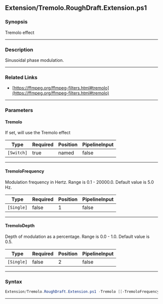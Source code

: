 
Extension/Tremolo.RoughDraft.Extension.ps1
------------------------------------------
### Synopsis
Tremolo effect

---
### Description

Sinusoidal phase modulation.

---
### Related Links
* [https://ffmpeg.org/ffmpeg-filters.html#tremolo](https://ffmpeg.org/ffmpeg-filters.html#tremolo)



---
### Parameters
#### **Tremolo**

If set, will use the Tremolo effect






|Type      |Required|Position|PipelineInput|
|----------|--------|--------|-------------|
|`[Switch]`|true    |named   |false        |



---
#### **TremoloFrequency**

Modulation frequency in Hertz. Range is 0.1 - 20000.0. Default value is 5.0 Hz.






|Type      |Required|Position|PipelineInput|
|----------|--------|--------|-------------|
|`[Single]`|false   |1       |false        |



---
#### **TremoloDepth**

Depth of modulation as a percentage. Range is 0.0 - 1.0. Default value is 0.5.






|Type      |Required|Position|PipelineInput|
|----------|--------|--------|-------------|
|`[Single]`|false   |2       |false        |



---
### Syntax
```PowerShell
Extension/Tremolo.RoughDraft.Extension.ps1 -Tremolo [[-TremoloFrequency] <Single>] [[-TremoloDepth] <Single>] [<CommonParameters>]
```
---




